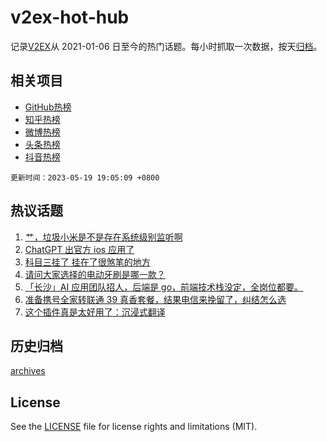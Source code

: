# v2ex-hot-hub

 记录[V2EX](https://www.v2ex.com/)从 2021-01-06 日至今的热门话题。每小时抓取一次数据，按天[归档](archives)。
 
 ## 相关项目

- [GitHub热榜](https://github.com/lonnyzhang423/github-hot-hub)
- [知乎热榜](https://github.com/lonnyzhang423/zhihu-hot-hub)
- [微博热榜](https://github.com/lonnyzhang423/weibo-hot-hub)
- [头条热榜](https://github.com/lonnyzhang423/toutiao-hot-hub)
- [抖音热榜](https://github.com/lonnyzhang423/douyin-hot-hub)


 `更新时间：2023-05-19 19:05:09 +0800`

## 热议话题

1. [艹，垃圾小米是不是存在系统级别监听啊](https://www.v2ex.com/t/941185)
1. [ChatGPT 出官方 ios 应用了](https://www.v2ex.com/t/941145)
1. [科目三挂了 挂在了很煞笔的地方](https://www.v2ex.com/t/941203)
1. [请问大家选择的电动牙刷是哪一款？](https://www.v2ex.com/t/941087)
1. [「长沙」AI 应用团队招人，后端是 go，前端技术栈没定，全岗位都要。](https://www.v2ex.com/t/941106)
1. [准备携号全家转联通 39 真香套餐，结果电信来挽留了，纠结怎么选](https://www.v2ex.com/t/941079)
1. [这个插件真是太好用了：沉浸式翻译](https://www.v2ex.com/t/941217)

## 历史归档

[archives](archives)

## License

See the [LICENSE](LICENSE) file for license rights and limitations (MIT).
